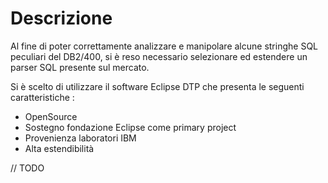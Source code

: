 # Descrizione
Al fine di poter correttamente analizzare e manipolare alcune stringhe SQL peculiari del
DB2/400, si è reso necessario selezionare ed estendere un parser SQL presente sul mercato.

Si è scelto di utilizzare il software Eclipse DTP che presenta le seguenti caratteristiche : 
* OpenSource
* Sostegno fondazione Eclipse come primary project
* Provenienza laboratori IBM
* Alta estendibilità

// TODO

